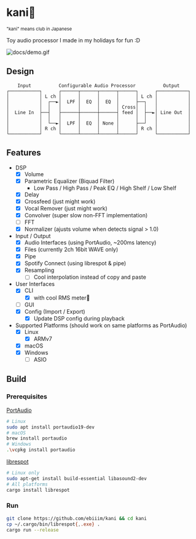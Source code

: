 # kani🦀

<sup>"kani" means club in Japanese</sup>

Toy audio processor I made in my holidays for fun :D

![docs/demo.gif](https://raw.githubusercontent.com/ebiiim/kani/main/docs/demo.gif)

## Design

```
    Input          Configurable Audio Processor          Output
┌───────────┐      ┌──────┬──────┬──────┬──────┐      ┌───────────┐
│           │ L ch │      │      │      │      │ L ch │           │
│           │  ┌──►│  LPF │  EQ  │  EQ  │      ├──┐   │           │
│           │  │   │      │      │      │ Cross│  │   │           │
│  Line In  ├──┤   ├──────┼──────┼──────┤ feed │  ├──►│ Line Out  │
│           │  │   │      │      │      │      │  │   │           │
│           │  └──►│  LPF │  EQ  │ None │      ├──┘   │           │
│           │ R ch │      │      │      │      │ R ch │           │
└───────────┘      └──────┴──────┴──────┴──────┘      └───────────┘
```


## Features

- DSP
    - [x] Volume
    - [x] Parametric Equalizer (Biquad Filter)
        - Low Pass / High Pass / Peak EQ / High Shelf / Low Shelf
    - [x] Delay
    - [x] Crossfeed (just might work)
    - [x] Vocal Remover (just might work)
    - [x] Convolver (super slow non-FFT implementation)
    - [ ] FFT
    - [x] Normalizer (ajusts volume when detects signal > 1.0)
- Input / Output
    - [x] Audio Interfaces (using PortAudio, ~200ms latency)
    - [x] Files (currently 2ch 16bit WAVE only)
    - [x] Pipe
    - [x] Spotify Connect (using librespot & pipe)
    - [x] Resampling
      - [ ] Cool interpolation instead of copy and paste
- User Interfaces
    - [x] CLI
      - [x] with cool RMS meter🥰
    - [ ] GUI
    - [x] Config (Import / Export)
      - [x] Update DSP config during playback
- Supported Platforms (should work on same platforms as PortAudio)
    - [x] Linux
      - [x] ARMv7
    - [x] macOS
    - [x] Windows
      - [ ] ASIO

## Build

### Prerequisites

[PortAudio](http://www.portaudio.com/)

```sh
# Linux
sudo apt install portaudio19-dev
# macOS
brew install portaudio
# Windows
.\vcpkg install portaudio
```

[librespot](https://github.com/librespot-org/librespot)

```sh
# Linux only
sudo apt-get install build-essential libasound2-dev
# All platforms
cargo install librespot
```

### Run

```sh
git clone https://github.com/ebiiim/kani && cd kani
cp ~/.cargo/bin/librespot{,.exe} .
cargo run --release
```
